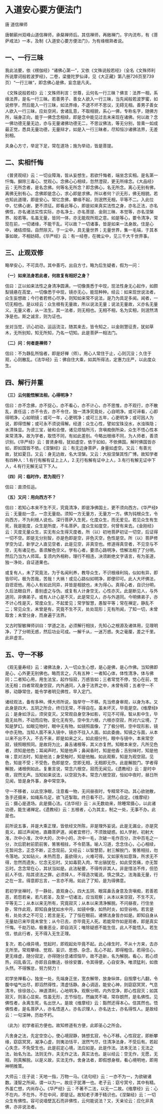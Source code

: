 # 入道安心要方便法门

唐 道信禅师 

唐朝蕲州双峰山道信禅师，承粲禅师后。其信禅师，再敞禅门，宇内流布，有《菩萨戒法》一本，及制《入道安心要方便法门》，为有缘根熟者说。

## 一、一行三昧

我此法要，依《楞伽经》“诸佛心第一”，又依《文殊说般若经》（全名《文殊师利所说摩诃般若波罗经》，二卷，梁曼陀罗仙译，见《大正藏》第八册726页至739页）“一行三昧”，即念佛心是佛，妄念是凡夫。

《文殊说般若经》云：文殊师利言：世尊，云何名一行三昧？佛言：法界一相，系缘法界，是名一行三昧。若善男子、善女人欲入一行三昧，当先闻般若波罗蜜，如说修学，然后能入一行三昧，如法界缘，不退不坏不思议，无碍无相。善男子善女人欲入一行三昧，应处空闲，舍诸乱意，不取相貌，系心一佛，专称名字，随佛方所，端身正向，能于一佛念念相续，即是念中能见过去未来现在诸佛。何以故？念一佛功德无量无边，亦与无量诸佛功德无二，不思议佛法，等无分别，皆乘一如成最正觉，悉具无量功德，无量辩才，如是入一行三昧者，尽知恒沙诸佛法界，无差别相。

夫身心方寸，举足下足，常在道场；施为举动，皆是菩提。

## 二、实相忏悔

《普贤观经》云：一切业障海，皆从妄想生，若欲忏悔者，端坐念实相。是名第一忏悔。摒除三毒心、觉观心。念佛心心相续，忽然澄寂，更无所缘念。《大品经》云：无所念者，是名念佛。何等名无所念？即念佛心，名无所念。离心无别有佛，离佛无别有心。念佛即是念心，求心即是求佛。所以者何？识无形，佛无相貌。若也知此道理，即是安心。常忆念佛，攀缘不起，则泯然无相，平等不二。入此位中，忆佛心谢，更不须征。即看此等心，即是如来真实法性之身，亦名正法，亦名佛性，亦名诸法实性实际，亦名净土，亦名菩提、金刚三昧、本觉等，亦名涅槃界、般若等。名虽无量，皆同一体，亦无能观所观之意。如是等心，要令清净，常现在前，一切诸缘，不能干乱。可以故？一切诸事，皆是如来一法身故。住是心中，诸结烦恼，自然除灭。于一尘中，具无量世界；无量世界，集一毛端，于其本事如故，不相妨碍。《华严经》云：有一经卷，在微尘中，见三千大千世界事。

## 三、止观双修

略举安心，不可具尽。其中善巧，出自方寸。略为后生疑者，假为一问：

**（一）如来法身若此者，何故复有相好之身？**

信曰：正以如来法性之身清净圆满，一切像类悉于中现，现法性身无心起作，如颇梨镜悬在高堂，一切像悉于中现，镜亦无心，能现种种。经云：如来现世说法者，众生妄想故；今行者若修心尽净，则知如来常不说法，是乃为具足多闻。闻者，一切无相也。是以经云：众生根有无量故，所以说法无量；说法无量故，义亦名无量义。无量义者，从一法生。其一法者，则无相也。无相不相，名为实相，则泯然清净是也。斯之诚言，则为证也。

坐对当觉，识心初动，运运流注，随其来去，皆令知之，以金刚慧征责，犹如草木，无所别知，知无所知，乃名一切知。此是菩萨一相法门。

**（二）问：何者是禅师？**

信曰：不为静乱所恼者，即是好禅（师）。用心人常住于止，心则沉没；久住于观，心则散乱。《法华经》云：佛自住大乘，如其所得法，定惠力庄严，以此度众生。

## 四、解行并重

**（三）云何能悟解法相，心得明净？**

信曰：亦不念佛，亦不捉心，亦不看心，亦不计心，亦不思惟，亦不观行，亦不散乱，直任运；亦不令去，亦不令住，独一清净究竟处，心自明净。或可谛看，心即得明净，心如明镜；或可一年，心更明净；或可三五年，心更明净；或可因人为说，即得悟解；或可永不须说得解。经道：众生心性，譬如宝珠没水，水浊珠隐；水清珠显。为谤三宝，破和合僧，诸见烦恼所污，贪嗔痴倒所染，众生不悟心性本来常清净。故为学者，取悟不同，有如此差别。今略出根缘不同，为人师者，善须识别。《华严经》云：普贤身相，犹如虚空，依于如如，不依佛国。解时佛国皆亦如，即如国皆不依。《涅槃经》云：有无边身菩萨，身量如虚空。又云：有善光故，犹如夏日。又云：身无边故，名大涅槃。又云：大般涅槃其性广博。故知学者有四种人：1.有行有解有证上上人，2.无行有解有证中上人，3.有行有解无证中下人，4.有行无解无证下下人。

**（四）问：临时作，若为观行？**

信曰：直须任运。

**（五）又问：用向西方不？**

信曰：若知心本来不生不灭，究竟清净，即是净佛国土，更不须向西方。《华严经》云：无量劫一念，一念无量劫。须知一方无量方，无量方一方。佛为钝根众生，令向西方，不为利根人说也。深行菩萨入生死，化度众生，而无爱见。若见众生有生死，我是能度，众生是所度，不名菩萨。度众生如度空，何曾有来去。《金刚经》云：灭度无量众生，实无有众生得灭度者。所（以）初地菩萨初证一切空，后证得一切不空。即是无分别智，亦是色即是空，非色灭空，色性是空。所（以）菩萨修学空为证，新学之人直见空者，此是见空，非真空也。修道得真空者，不见空与不空，无有诸见也。善须解色空义。学有心者，要须心路明净，悟解法相了了分明，然后乃当为人师耳。复须内外相称，理行不相违，决须断绝文字语言，有为圣道，独一净处，自证道果也。

或复有人，未了究竟法，为于名闻利养，教导众生，不识根缘利钝，似如有异，即皆印可。极为苦哉，苦哉！大祸！或见心路似如明净，即便印可。此人大坏佛法，自诳诳他。用心人有如此同异，并皆是相貌也，未为得心。真得心者，自识分明，久后法眼自开，善别虚之与伪。或复有人计身空无，心性亦灭。此是断见人，与外道同，非佛弟子。或有人计心是不灭，此是常见人，亦与外道同。今明佛弟子，亦不计心性是灭，常度众生，不起爱见；常学智慧，愚智平等；常在禅定，静乱不二；常见众生，未曾是有，究竟不生不灭，处处现形；无有所闻，了知一切，未曾取舍；未曾分身，而身遍于法界。

又古时智敏禅师训曰：学道之法，必须解行相扶，先知心之根源及诸体用，见理明净，了了分明无惑，然后功业可成。一解千从，一迷万惑。失之毫厘，差之千里。此非虚言。

## 五、守一不移

《观无量寿经》云：诸佛法身，入一切众生心想，是心是佛，是心作佛。当知佛即是心，心外更无别佛也。略而言之，凡有五种：一者知心体，体性清净，体与佛同；二者知心用，用生法宝，起作恒寂，万惑皆如；三者常觉不停，觉心在前，觉法无相；四者常观身空寂，内外通同，入身于法界之中，未曾有碍；五者守一不移，动静常住，能令学者明见佛性，早入定门。

诸经观法，备有多种。傅大师所说，独举守一不移。先当修身审观，以身为本。又此身是四大、五阴之所合，终归无常，不得自在。虽未坏灭，毕竟是空。《维摩经》云：是身如浮云，须臾变灭。又常观自身空净如影，可见不可得。智从影中生，毕竟无处所，不动而应物，变化无有穷。空中生六根，六根亦空寂，所对六尘境，了知是梦幻。如眼见物时，眼中无有物。如镜照面像，了了极分明，空中现形影，镜中亦无物。当知人面不来入镜中，镜亦不往入人面。如此委曲，知镜之与面，从本以来不出不入，不去不来，即是如来之义。如此细分判，眼中与镜中，本来常空寂，镜照眼照同。是故将为比，鼻舌诸根等，其义亦复然。知眼本来空，凡所见色者，须知是他色；耳闻声时，知是他声；鼻闻香时，知是他香；舌别味时，知是他味；意对法时，知是他法；身受触时，知是他触。如此观察，知是为观空寂。见色，知是不受；不受色，色即是空，空即无相，无相即无作。此是解脱门。学者得解脱，诸根例如此。复重言说，常念六根空，寂而无闻见。《遗教经》云：是时中夜，寂然无声。当知如来说法，以空寂为本。常念六根空寂，恒如中夜时，昼日所见闻，皆是身外事，身中常空净。

守一不移者，以此空净眼，注意看一物，无间昼夜时，专精常不动。其心欲驰散，急手还摄来，如绳系鸟足，欲飞还掣取。终日看不已，泯然心自定。《维摩经》云：摄心是道场。此是摄心法。《法华经》云：从无数劫来，除睡常摄心，以此诸功德，能生诸禅定。《遗教经》云：五根者，心为其主，制之一处，无事不办。此是也。

前所说五事，并是大乘正理，皆依经文所陈，非是理外妄说。此是无漏业，亦是究竟义。超过声闻地，直趣菩萨道。闻者宜修行，不须致疑惑。如人学射，初射大准，次中小准，次中大的，次中小的，次中一毛，次破一毛作百分，次中百毛之一分，次后箭射前箭前筈，筈筈相拄，不令箭落。喻人习道，念念住心，心心相续，无暂间念，正念不断，正念现前。又经云：以智慧箭，射三解脱门，筈筈相拄，勿令落地。又如钻火，未热而息，虽欲得火，火难可得。又如家有如意珠，所求无不得，忽然而遗失，忆念无忘时。又如毒箭入肉，竿出镞犹在，如此受苦痛，亦无暂忘时。念念常在心，其状当如是。此法秘要，不得传非其人。非是惜法不传，但恐前人不信，陷其谤法之罪。必须择人，不得造次辄说。慎之慎之。法海虽无量，行之在一言。得意即忘言，一言亦不用。如此了了知，是为得佛意。

若初学坐禅时，于一静处，直观身心，四大五阴、眼耳鼻舌身意及贪嗔痴，若善若恶，若怨若亲，若凡若圣，及至一切诸法，应当观察；从本以来空寂，不生不灭，平等无二；从本以来无所有，究竟寂灭；从本以来清净解脱。不问昼夜，行住坐卧，常作此观，即知自身犹如水中月，如镜中像，如热时炎，如空谷响。若言是有，处处求之不可见；若言是无，了了恒在眼前。诸佛法身皆亦如是。即知自身从无量劫已来毕竟未曾生；从今已去，亦毕竟无人死。若能常作如是观者，即是真实忏悔。千劫万劫，极重恶业，即自消灭；唯除疑惑不能生信，此人不能悟入。若生信，依此行者，无不得入无生正理。

复次，若心缘异境，觉起时，即观起处毕竟不起。此心缘生时，不从十方来，去亦无所至。常观攀缘、觉观、妄识、思想、杂念，乱心不起，即得粗住。若得住心，更无缘虚，随分寂定，亦得随分息诸烦恼毕，故不造新，名为解脱。看心，若心烦热，闷乱昏沉，亦即且自散适，徐徐安置，令其得便，心自安净。唯须猛利，如救头然。不得懈怠，努力努力！

初学坐禅看心，独坐一处，先端身正坐，宽衣解带，放身纵体，自按摩七八翻，令腹中嗌气出尽，即滔然得性，清虚恬静。身心调适，能安心神，则窈窈冥冥，气息清冷，徐徐敛心，神道清利，心地明净。观察分明，内外空净，即心性寂灭；如其寂灭，则圣心显矣。性虽无形，志节恒在。然幽灵不竭，常存朗然，是名佛性。见佛性者，永离生死，名出世人。是故《维摩经》云：豁然还得本心。信其然也。悟佛性者，是名菩萨人，亦名悟道人，亦名识理人，亦名达士，亦名得性人。是故经云：一句深神，历劫不朽。

（此为）初学者前方便也。故知修道有方便，此即圣心之所会。

凡舍身之法，先定空空心，使心境寂静，铸想玄寂，令心不移。心性寂定，即断攀缘，窈窈冥冥，凝净心虚，则夷泊恬平，泯然气尽，住清净法身，不受后有。若起心失念，不免受生也。此是前定心境，法应如是。此是作法。法本无法；无法之法，始名为法。法则无作，夫无作之法，真实法也。是以经云：空无作，无愿，无相，则真解脱。以是义故，实法无作。舍身法者，即假想身根，看心境明地，即用神明推策。

大师云：庄子说：天地一指，万物一马。《法句经》云：一亦不为一，为欲破诸数。淺智之所闻，谓一以为一。故庄子犹滞一也。老子云：窈兮冥兮，其中有精。外虽亡想，内尚存心。《华严经》云：不著不二法，以无一二故。《维摩经》云：心不在内，不在外，不在中间，即是证。故知老子滞于精识也。《涅槃经》云：一切众生有佛性。容可说墙壁瓦石而非佛性，云何能说法？又，天亲论云：应化非真佛，亦非说法者。
